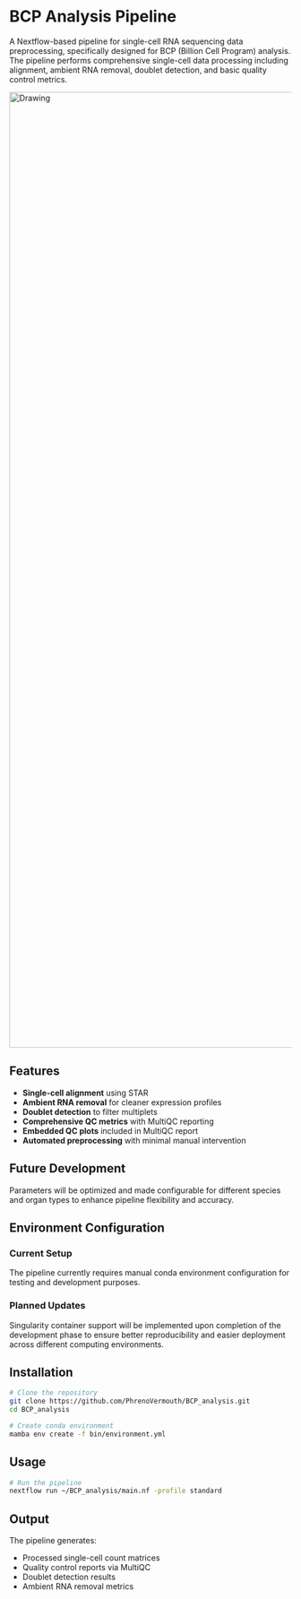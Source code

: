 # BCP Analysis Pipeline

A Nextflow-based pipeline for single-cell RNA sequencing data preprocessing, specifically designed for BCP (Billion Cell Program) analysis. The pipeline performs comprehensive single-cell data processing including alignment, ambient RNA removal, doublet detection, and basic quality control metrics.

<img width="1718" height="1706" alt="Drawing" src="https://github.com/user-attachments/assets/393f0ea7-708e-4563-94fe-72350aa9ce32" />

## Features

- **Single-cell alignment** using STAR
- **Ambient RNA removal** for cleaner expression profiles
- **Doublet detection** to filter multiplets
- **Comprehensive QC metrics** with MultiQC reporting
- **Embedded QC plots** included in MultiQC report
- **Automated preprocessing** with minimal manual intervention

## Future Development

Parameters will be optimized and made configurable for different species and organ types to enhance pipeline flexibility and accuracy.

## Environment Configuration

### Current Setup
The pipeline currently requires manual conda environment configuration for testing and development purposes. 

### Planned Updates
Singularity container support will be implemented upon completion of the development phase to ensure better reproducibility and easier deployment across different computing environments.

## Installation

```bash
# Clone the repository
git clone https://github.com/PhrenoVermouth/BCP_analysis.git
cd BCP_analysis

# Create conda environment
mamba env create -f bin/environment.yml
```

## Usage

```bash
# Run the pipeline
nextflow run ~/BCP_analysis/main.nf -profile standard
```

## Output

The pipeline generates:
- Processed single-cell count matrices
- Quality control reports via MultiQC
- Doublet detection results
- Ambient RNA removal metrics
